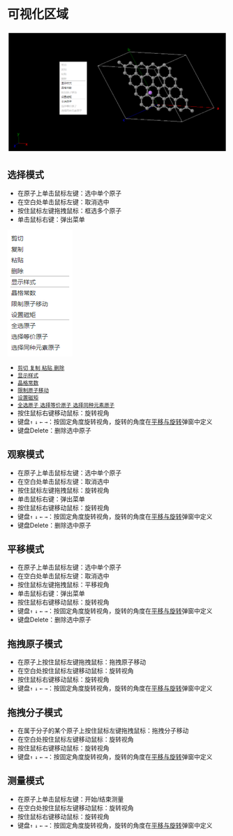 # 可视化区域


![visual](./nested/qstudio_visualization.png)

## 选择模式

- 在原子上单击鼠标左键：选中单个原子
- 在空白处单击鼠标左键：取消选中
- 按住鼠标左键拖拽鼠标：框选多个原子
- 单击鼠标右键：弹出菜单
  
![visual1](./nested/qstudio_visualization2.png)
  - [`剪切` `复制` `粘贴` `删除`](/1.0/Q-Studio/qstudio_manual_edit)
  - [`显示样式`](/1.0/Q-Studio/qstudio_manual_view_display)
  - [`晶格常数`](/1.0/Q-Studio/qstudio_manual_settings_latticeconstant)
  - [`限制原子移动`](/1.0/Q-Studio/qstudio_manual_settings_fixatom)
  - [`设置磁矩`](/1.0/Q-Studio/qstudio_manual_settings_magmom)
  - [`全选原子` `选择等价原子` `选择同种元素原子`](/1.0/Q-Studio/qstudio_manual_select)
- 按住鼠标右键移动鼠标：旋转视角
- 键盘`↑` `↓` `←` `→`：按固定角度旋转视角，旋转的角度在[平移与旋转](/1.0/Q-Studio/qstudio_structtools)弹窗中定义
- 键盘Delete：删除选中原子

## 观察模式

- 在原子上单击鼠标左键：选中单个原子
- 在空白处单击鼠标左键：取消选中
- 按住鼠标左键拖拽鼠标：旋转视角
- 单击鼠标右键：弹出菜单
- 按住鼠标右键移动鼠标：旋转视角
- 键盘`↑` `↓` `←` `→`：按固定角度旋转视角，旋转的角度在[平移与旋转](/1.0/Q-Studio/qstudio_structtools)弹窗中定义
- 键盘Delete：删除选中原子

## 平移模式

- 在原子上单击鼠标左键：选中单个原子
- 在空白处单击鼠标左键：取消选中
- 按住鼠标左键拖拽鼠标：平移视角
- 单击鼠标右键：弹出菜单
- 按住鼠标右键移动鼠标：旋转视角
- 键盘`↑` `↓` `←` `→`：按固定角度旋转视角，旋转的角度在[平移与旋转](/1.0/Q-Studio/qstudio_structtools)弹窗中定义
- 键盘Delete：删除选中原子

## 拖拽原子模式

- 在原子上按住鼠标左键拖拽鼠标：拖拽原子移动
- 在空白处按住鼠标左键移动鼠标：旋转视角
- 按住鼠标右键移动鼠标：旋转视角
- 键盘`↑` `↓` `←` `→`：按固定角度旋转视角，旋转的角度在[平移与旋转](/1.0/Q-Studio/qstudio_structtools)弹窗中定义

## 拖拽分子模式

- 在属于分子的某个原子上按住鼠标左键拖拽鼠标：拖拽分子移动
- 在空白处按住鼠标左键移动鼠标：旋转视角
- 按住鼠标右键移动鼠标：旋转视角
- 键盘`↑` `↓` `←` `→`：按固定角度旋转视角，旋转的角度在[平移与旋转](/1.0/Q-Studio/qstudio_structtools)弹窗中定义

## 测量模式

- 在原子上单击鼠标左键：开始/结束测量
- 在空白处按住鼠标左键移动鼠标：旋转视角
- 按住鼠标右键移动鼠标：旋转视角
- 键盘`↑` `↓` `←` `→`：按固定角度旋转视角，旋转的角度在[平移与旋转](/1.0/Q-Studio/qstudio_structtools)弹窗中定义